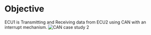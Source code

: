 # Objective
ECU1 is Transmitting and Receiving data from ECU2 using CAN with an interrupt mechanism.
![CAN case study 2](https://github.com/AssemAyman/Mastering-Embedded-System-Online-Diploma/assets/107751300/f4bb7912-281e-42da-b378-0f77a2b0a5ce)
